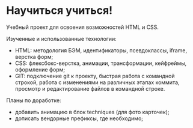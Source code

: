 # Научиться учиться!  

Учебный проект для освоения возможностей HTML и CSS.  

Изученные и использованные технологии:  

* HTML: методология БЭМ, идентификаторы, псевдоклассы, iframe, верстка форм;  
* CSS: флексбокс-верстка, анимации, трансформации, кейфреймы, оформление форм;  
* GIT: подключение git к проекту, быстрая работа с командной строкой, работа с изменениями на различных этапах коммита, просмотр и редактирование файлов в командной строке.  

Планы по доработке:  

* добавить анимацию в блок techniques (для фото карточек);  
* дописать вендорные префиксы, где необходимо;  
